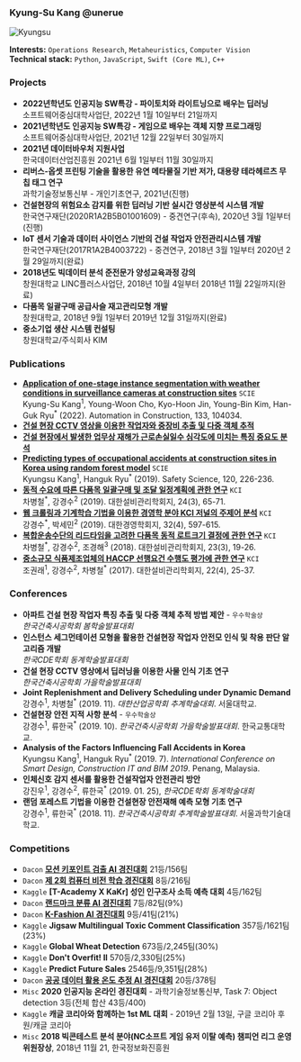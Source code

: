 ### Kyung-Su Kang @unerue

<img alt="Kyungsu" src="https://img.shields.io/badge/Created%20by-Kyungsu-orange.svg?style=flat&colorA=E1523D&colorB=blue" />

**Interests:** `Operations Research`, `Metaheuristics`, `Computer Vision` <br>
**Technical stack:** `Python`, `JavaScript`, `Swift (Core ML)`, `C++`

### Projects
* **2022년학년도 인공지능 SW특강 - 파이토치와 라이트닝으로 배우는 딥러닝**<br>소프트웨어중심대학사업단, 2022년 1월 10일부터 21일까지
* **2021년학년도 인공지능 SW특강 - 게임으로 배우는 객체 지향 프로그래밍**<br>소프트웨어중심대학사업단, 2021년 12월 22일부터 30일까지
* **2021년 데이터바우처 지원사업**<br>한국데이터산업진흥원 2021년 6월 1일부터 11월 30일까지
* **리버스-옵셋 프린팅 기술을 활용한 유연 메타물질 기반 저가, 대용량 테라헤르츠 무칩 태그 연구**<br>과학기술정보통신부 - 개인기초연구, 2021년(진행)
* **건설현장의 위험요소 감지를 위한 딥러닝 기반 실시간 영상분석 시스템 개발**<br>한국연구재단(2020R1A2B5B01001609) - 중견연구(후속), 2020년 3월 1일부터(진행)
* **IoT 센서 기술과 데이터 사이언스 기반의 건설 작업자 안전관리시스템 개발**<br>한국연구재단(2017R1A2B4003722) - 중견연구, 2018년 3월 1일부터 2020년 2월 29일까지(완료)
* **2018년도 빅데이터 분석 준전문가 양성교육과정 강의**<br>창원대학교 LINC플러스사업단, 2018년 10월 4일부터 2018년 11월 22일까지(완료)
* **다품목 일괄구매 공급사슬 재고관리모형 개발**<br>창원대학교, 2018년 9월 1일부터 2019년 12월 31일까지(완료)
* **중소기업 생산 시스템 컨설팅**<br>창원대학교/주식회사 KIM

### Publications
* **<a href="https://www.sciencedirect.com/science/article/pii/S0926580521004854">Application of one-stage instance segmentation with weather conditions in surveillance cameras at construction sites</a>** `SCIE`<br>Kyung-Su Kang<sup>1</sup>, Young-Woon Cho, Kyo-Hoon Jin, Young-Bin Kim, Han-Guk Ryu<sup>*</sup> (2022). Automation in Construction, 133, 104034.
* **<a href="https://www.kci.go.kr/kciportal/ci/sereArticleSearch/ciSereArtiView.kci?sereArticleSearchBean.artiId=ART002766264">건설 현장 CCTV 영상을 이용한 작업자와 중장비 추출 및 다중 객체 추적</a>**
* **<a href="https://www.kci.go.kr/kciportal/ci/sereArticleSearch/ciSereArtiView.kci?sereArticleSearchBean.artiId=ART002707007">건설 현장에서 발생한 업무상 재해가 근로손실일수 심각도에 미치는 특징 중요도 분석</a>**
* **<a href="https://www.sciencedirect.com/science/article/pii/S0925753519301110">Predicting types of occupational accidents at construction sites in Korea using random forest model</a>** `SCIE`<br>Kyungsu Kang<sup>1</sup>, Hanguk Ryu<sup>*</sup> (2019). Safety Science, 120, 226-236.
* **<a href="https://www.kci.go.kr/kciportal/ci/sereArticleSearch/ciSereArtiView.kci?sereArticleSearchBean.artiId=ART002511741">동적 수요에 따른 다품목 일괄구매 및 조달 일정계획에 관한 연구</a>** `KCI`<br>차병철<sup>*</sup>, 강경수<sup>2</sup> (2019). 대한설비관리학회지, 24(3), 65-71.
* **<a href="http://scholar.dkyobobook.co.kr/searchDetail.laf?barcode=4010027136138">웹 크롤링과 기계학습 기법을 이용한 경영학 분야 KCI 저널의 주제어 분석</a>** `KCI`<br>강경수<sup>*</sup>, 박세민<sup>2</sup> (2019). 대한경영학회지, 32(4), 597-615.
* **<a href="http://www.papersearch.net/thesis/article.asp?key=3634070">복합운송수단의 리드타임을 고려한 다품목 동적 로트크기 결정에 관한 연구</a>** `KCI`<br>차병철<sup>*</sup>, 강경수<sup>2</sup>, 조경해<sup>3</sup> (2018). 대한설비관리학회지, 23(3), 19-26.
* **<a href="http://www.papersearch.net/thesis/article.asp?key=3568990">중소규모 식품제조업체의 HACCP 선행요건 수행도 평가에 관한 연구</a>** `KCI`<br>조권래<sup>1</sup>, 강경수<sup>2</sup>, 차병철<sup>*</sup> (2017). 대한설비관리학회지, 22(4), 25-37.

### Conferences
* **아파트 건설 현장 작업자 특징 추출 및 다중 객체 추적 방법 제안** - `우수학술상`<br>_한국건축시공학회 봄학술발표대회_
* **인스턴스 세그먼테이션 모형을 활용한 건설현장 작업자 안전모 인식 및 착용 판단 알고리즘 개발**<br>_한국CDE학회 동계학술발표대회_
* **건설 현장 CCTV 영상에서 딥러닝을 이용한 사물 인식 기초 연구**<br>_한국건축시공학회 가을학술발표대회_
* **Joint Replenishment and Delivery Scheduling under Dynamic Demand**<br>강경수<sup>1</sup>, 차병철<sup>*</sup> (2019. 11). _대한산업공학회 추계학술대회_. 서울대학교.
* **건설현장 안전 지적 사항 분석** - `우수학술상`<br>강경수<sup>1</sup>, 류한국<sup>*</sup> (2019. 10). _한국건축시공학회 가을학술발표대회_. 한국교통대학교.
* **Analysis of the Factors Influencing Fall Accidents in Korea**<br>Kyungsu Kang<sup>1</sup>, Hanguk Ryu<sup>*</sup> (2019. 7). _International Conference on
Smart Design, Construction IT and BIM 2019_. Penang, Malaysia.
* **인체신호 감지 센서를 활용한 건설작업자 안전관리 방안**<br>강진우<sup>1</sup>, 강경수<sup>2</sup>, 류한국<sup>*</sup> (2019. 01. 25), _한국CDE학회 동계학술대회_
* **랜덤 포레스트 기법을 이용한 건설현장 안전재해 예측 모형 기초 연구**<br>강경수<sup>1</sup>, 류한국<sup>*</sup> (2018. 11). _한국건축시공학회 추계학술발표대회_. 서울과학기술대학교.

### Competitions
* `Dacon` **[모션 키포인트 검출 AI 경진대회](https://dacon.io/competitions/official/235701/leaderboard/)** 21등/156팀
* `Dacon` **[제 2회 컴퓨터 비전 학습 경진대회](https://dacon.io/competitions/official/235697/leaderboard/)** 8등/216팀
* `Kaggle` **[T-Academy X KaKr] 성인 인구조사 소득 예측 대회** 4등/162팀
* `Dacon` **[랜드마크 분류 AI 경진대회](https://dacon.io/competitions/official/235585/leaderboard/)** 7등/82팀(9%)
* `Dacon` **[K-Fashion AI 경진대회](https://dacon.io/competitions/official/235672/leaderboard/)** 9등/41팀(21%)
* `Kaggle` **Jigsaw Multilingual Toxic Comment Classification** 357등/1621팀(23%)
* `Kaggle` **Global Wheat Detection** 673등/2,245팀(30%)
* `Kaggle` **Don't Overfit! II** 570등/2,330팀(25%)
* `Kaggle` **Predict Future Sales** 2546등/9,351팀(28%)
* `Dacon` **[공공 데이터 활용 온도 추정 AI 경진대회](https://dacon.io/competitions/official/235584/overview/)** 20등/378팀
* `Misc` **2020 인공지능 온라인 경진대회** - 과학기술정보통신부, Task 7: Object detection 3등(전체 합산 43등/400)
* `Kaggle` **캐글 코리아와 함께하는 1st ML 대회** - 2019년 2월 13일, 구글 코리아 후원/캐글 코리아
* `Misc` **2018 빅콘테스트 분석 분야(NC소프트 게임 유저 이탈 예측) 챔피언 리그 운영위원장상**, 2018년 11월 21, 한국정보화진흥원
